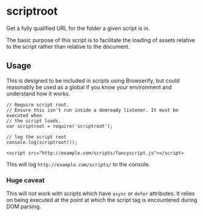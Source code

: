 # scriptroot

Get a fully qualified URL for the folder a given script is in.

The basic purpose of this script is to facilitate the loading of assets relative
to the script rather than relative to the document.

## Usage

This is designed to be included in scripts using Browserify, but could reasonably
be used as a global if you know your environment and understand how it works.


```
// Require script root.
// Ensure this isn't run inside a domready listener. It must be executed when
// the script loads.
var scriptroot = require('scriptroot');

// log the script root
console.log(scriptroot());

```

```
<script src="http://example.com/scripts/fancyscript.js"></script>
```

This will log `http://example.com/scripts/` to the console.

### Huge caveat

This will *not* work with scripts which have `async` or `defer` attributes. It
relies on being executed at the point at which the script tag is encountered
during DOM parsing.